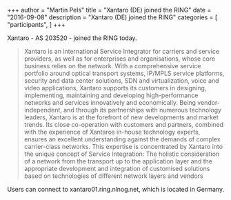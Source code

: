 +++
author = "Martin Pels"
title = "Xantaro (DE) joined the RING"
date = "2016-09-08"
description = "Xantaro (DE) joined the RING"
categories = [
    "participants",
]
+++

Xantaro - AS 203520 - joined the RING today.

> Xantaro is an international Service Integrator for carriers and service providers, as well as for enterprises and organisations, whose core business relies on the network. With a comprehensive service portfolio around optical transport systems, IP/MPLS service platforms, security and data center solutions, SDN and virtualization, voice and video applications, Xantaro supports its customers in designing, implementing, maintaining and developing high-performance networks and services innovatively and economically. Being vendor-independent, and through its partnerships with numerous technology leaders, Xantaro is at the forefront of new developments and market trends. Its close co-operation with customers and partners, combined with the experience of Xantaros in-house technology experts, ensures an excellent understanding against the demands of complex carrier-class networks. This expertise is concentrated by Xantaro into the unique concept of Service Integration: The holistic consideration of a network from the transport up to the application layer and the appropriate development and integration of customised solutions based on technologies of different network layers and vendors

Users can connect to xantaro01.ring.nlnog.net, which is located in Germany.


